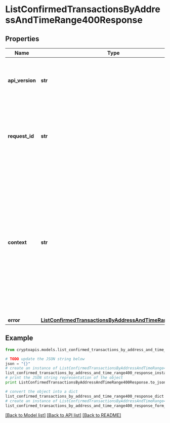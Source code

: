 # ListConfirmedTransactionsByAddressAndTimeRange400Response


## Properties
Name | Type | Description | Notes
------------ | ------------- | ------------- | -------------
**api_version** | **str** | Specifies the version of the API that incorporates this endpoint. | 
**request_id** | **str** | Defines the ID of the request. The &#x60;requestId&#x60; is generated by Crypto APIs and it&#39;s unique for every request. | 
**context** | **str** | In batch situations the user can use the context to correlate responses with requests. This property is present regardless of whether the response was successful or returned as an error. &#x60;context&#x60; is specified by the user. | [optional] 
**error** | [**ListConfirmedTransactionsByAddressAndTimeRangeE400**](ListConfirmedTransactionsByAddressAndTimeRangeE400.md) |  | 

## Example

```python
from cryptoapis.models.list_confirmed_transactions_by_address_and_time_range400_response import ListConfirmedTransactionsByAddressAndTimeRange400Response

# TODO update the JSON string below
json = "{}"
# create an instance of ListConfirmedTransactionsByAddressAndTimeRange400Response from a JSON string
list_confirmed_transactions_by_address_and_time_range400_response_instance = ListConfirmedTransactionsByAddressAndTimeRange400Response.from_json(json)
# print the JSON string representation of the object
print ListConfirmedTransactionsByAddressAndTimeRange400Response.to_json()

# convert the object into a dict
list_confirmed_transactions_by_address_and_time_range400_response_dict = list_confirmed_transactions_by_address_and_time_range400_response_instance.to_dict()
# create an instance of ListConfirmedTransactionsByAddressAndTimeRange400Response from a dict
list_confirmed_transactions_by_address_and_time_range400_response_form_dict = list_confirmed_transactions_by_address_and_time_range400_response.from_dict(list_confirmed_transactions_by_address_and_time_range400_response_dict)
```
[[Back to Model list]](../README.md#documentation-for-models) [[Back to API list]](../README.md#documentation-for-api-endpoints) [[Back to README]](../README.md)


